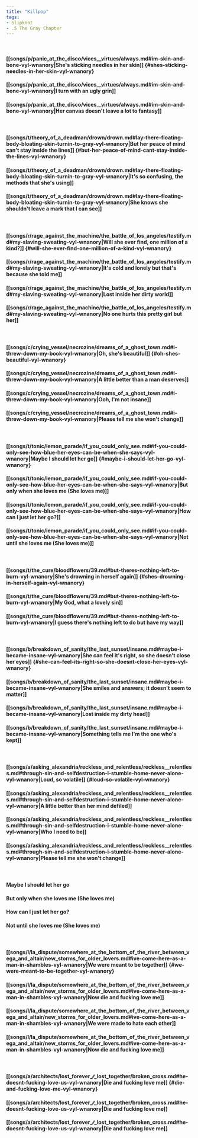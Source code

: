 ```yaml
---
title: "Killpop"
tags:
- Slipknot
- .5 The Gray Chapter
---
```

&nbsp;
#### [[songs/p/panic_at_the_disco/vices__virtues/always.md#im-skin-and-bone-vyl-wnanory|She's sticking needles in her skin]] {#shes-sticking-needles-in-her-skin-vyl-wnanory}
#### [[songs/p/panic_at_the_disco/vices__virtues/always.md#im-skin-and-bone-vyl-wnanory|I turn with an ugly grin]]
#### [[songs/p/panic_at_the_disco/vices__virtues/always.md#im-skin-and-bone-vyl-wnanory|Her canvas doesn't leave a lot to fantasy]]
&nbsp;
#### [[songs/t/theory_of_a_deadman/drown/drown.md#lay-there-floating-body-bloating-skin-turnin-to-gray-vyl-wnanory|But her peace of mind can't stay inside the lines]] {#but-her-peace-of-mind-cant-stay-inside-the-lines-vyl-wnanory}
#### [[songs/t/theory_of_a_deadman/drown/drown.md#lay-there-floating-body-bloating-skin-turnin-to-gray-vyl-wnanory|It's so confusing, the methods that she's using]]
#### [[songs/t/theory_of_a_deadman/drown/drown.md#lay-there-floating-body-bloating-skin-turnin-to-gray-vyl-wnanory|She knows she shouldn't leave a mark that I can see]]
&nbsp;
#### [[songs/r/rage_against_the_machine/the_battle_of_los_angeles/testify.md#my-slaving-sweating-vyl-wnanory|Will she ever find, one million of a kind?]] {#will-she-ever-find-one-million-of-a-kind-vyl-wnanory}
#### [[songs/r/rage_against_the_machine/the_battle_of_los_angeles/testify.md#my-slaving-sweating-vyl-wnanory|It's cold and lonely but that's because she told me]]
#### [[songs/r/rage_against_the_machine/the_battle_of_los_angeles/testify.md#my-slaving-sweating-vyl-wnanory|Lost inside her dirty world]]
#### [[songs/r/rage_against_the_machine/the_battle_of_los_angeles/testify.md#my-slaving-sweating-vyl-wnanory|No one hurts this pretty girl but her]]
&nbsp;
#### [[songs/c/crying_vessel/necrozine/dreams_of_a_ghost_town.md#i-threw-down-my-book-vyl-wnanory|Oh, she's beautiful]] {#oh-shes-beautiful-vyl-wnanory}
#### [[songs/c/crying_vessel/necrozine/dreams_of_a_ghost_town.md#i-threw-down-my-book-vyl-wnanory|A little better than a man deserves]]
#### [[songs/c/crying_vessel/necrozine/dreams_of_a_ghost_town.md#i-threw-down-my-book-vyl-wnanory|Ooh, I'm not insane]]
#### [[songs/c/crying_vessel/necrozine/dreams_of_a_ghost_town.md#i-threw-down-my-book-vyl-wnanory|Please tell me she won't change]]
&nbsp;
#### [[songs/t/tonic/lemon_parade/if_you_could_only_see.md#if-you-could-only-see-how-blue-her-eyes-can-be-when-she-says-vyl-wnanory|Maybe I should let her go]] {#maybe-i-should-let-her-go-vyl-wnanory}
#### [[songs/t/tonic/lemon_parade/if_you_could_only_see.md#if-you-could-only-see-how-blue-her-eyes-can-be-when-she-says-vyl-wnanory|But only when she loves me (She loves me)]]
#### [[songs/t/tonic/lemon_parade/if_you_could_only_see.md#if-you-could-only-see-how-blue-her-eyes-can-be-when-she-says-vyl-wnanory|How can I just let her go?]]
#### [[songs/t/tonic/lemon_parade/if_you_could_only_see.md#if-you-could-only-see-how-blue-her-eyes-can-be-when-she-says-vyl-wnanory|Not until she loves me (She loves me)]]
&nbsp;
#### [[songs/t/the_cure/bloodflowers/39.md#but-theres-nothing-left-to-burn-vyl-wnanory|She's drowning in herself again]] {#shes-drowning-in-herself-again-vyl-wnanory}
#### [[songs/t/the_cure/bloodflowers/39.md#but-theres-nothing-left-to-burn-vyl-wnanory|My God, what a lovely sin]]
#### [[songs/t/the_cure/bloodflowers/39.md#but-theres-nothing-left-to-burn-vyl-wnanory|I guess there's nothing left to do but have my way]]
&nbsp;
#### [[songs/b/breakdown_of_sanity/the_last_sunset/insane.md#maybe-i-became-insane-vyl-wnanory|She can feel it's right, so she doesn't close her eyes]] {#she-can-feel-its-right-so-she-doesnt-close-her-eyes-vyl-wnanory}
#### [[songs/b/breakdown_of_sanity/the_last_sunset/insane.md#maybe-i-became-insane-vyl-wnanory|She smiles and answers; it doesn't seem to matter]]
#### [[songs/b/breakdown_of_sanity/the_last_sunset/insane.md#maybe-i-became-insane-vyl-wnanory|Lost inside my dirty head]]
#### [[songs/b/breakdown_of_sanity/the_last_sunset/insane.md#maybe-i-became-insane-vyl-wnanory|Something tells me I'm the one who's kept]]
&nbsp;
#### [[songs/a/asking_alexandria/reckless_and_relentless/reckless__relentless.md#through-sin-and-selfdestruction-i-stumble-home-never-alone-vyl-wnanory|Loud, so volatile]] {#loud-so-volatile-vyl-wnanory}
#### [[songs/a/asking_alexandria/reckless_and_relentless/reckless__relentless.md#through-sin-and-selfdestruction-i-stumble-home-never-alone-vyl-wnanory|A little better than her mind defiled]]
#### [[songs/a/asking_alexandria/reckless_and_relentless/reckless__relentless.md#through-sin-and-selfdestruction-i-stumble-home-never-alone-vyl-wnanory|Who I need to be]]
#### [[songs/a/asking_alexandria/reckless_and_relentless/reckless__relentless.md#through-sin-and-selfdestruction-i-stumble-home-never-alone-vyl-wnanory|Please tell me she won't change]]
&nbsp;
#### Maybe I should let her go
#### But only when she loves me (She loves me)
#### How can I just let her go?
#### Not until she loves me (She loves me)
&nbsp;
#### [[songs/l/la_dispute/somewhere_at_the_bottom_of_the_river_between_vega_and_altair/new_storms_for_older_lovers.md#ive-come-here-as-a-man-in-shambles-vyl-wnanory|We were meant to be together]] {#we-were-meant-to-be-together-vyl-wnanory}
#### [[songs/l/la_dispute/somewhere_at_the_bottom_of_the_river_between_vega_and_altair/new_storms_for_older_lovers.md#ive-come-here-as-a-man-in-shambles-vyl-wnanory|Now die and fucking love me]]
#### [[songs/l/la_dispute/somewhere_at_the_bottom_of_the_river_between_vega_and_altair/new_storms_for_older_lovers.md#ive-come-here-as-a-man-in-shambles-vyl-wnanory|We were made to hate each other]]
#### [[songs/l/la_dispute/somewhere_at_the_bottom_of_the_river_between_vega_and_altair/new_storms_for_older_lovers.md#ive-come-here-as-a-man-in-shambles-vyl-wnanory|Now die and fucking love me]]
&nbsp;
#### [[songs/a/architects/lost_forever_∕∕_lost_together/broken_cross.md#he-doesnt-fucking-love-us-vyl-wnanory|Die and fucking love me]] {#die-and-fucking-love-me-vyl-wnanory}
#### [[songs/a/architects/lost_forever_∕∕_lost_together/broken_cross.md#he-doesnt-fucking-love-us-vyl-wnanory|Die and fucking love me]]
#### [[songs/a/architects/lost_forever_∕∕_lost_together/broken_cross.md#he-doesnt-fucking-love-us-vyl-wnanory|Die and fucking love me]]
